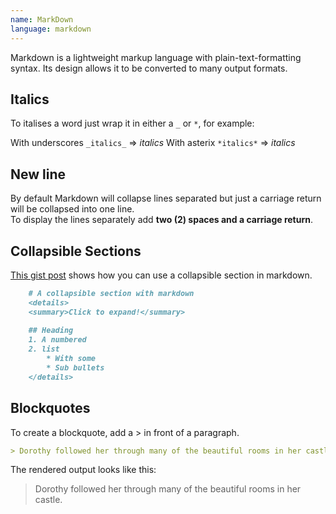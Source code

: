 ```yaml
---
name: MarkDown
language: markdown
---
```


Markdown is a lightweight markup language with plain-text-formatting syntax. Its design allows it to be converted to many output formats.
<!--more-->

## Italics

To italises a word just wrap it in either a `_` or `*`, for example:

With underscores `_italics_` => _italics_
With asterix `*italics*` => *italics*

## New line

By default Markdown will collapse lines separated but just a carriage return will be collapsed into one line.  
To display the lines separately add **two (2) spaces and a carriage return**.

## Collapsible Sections

[This gist post](https://gist.github.com/pierrejoubert73/902cc94d79424356a8d20be2b382e1ab) shows how you can use a collapsible section in markdown.

``` markdown
    # A collapsible section with markdown
    <details>
    <summary>Click to expand!</summary>
    
    ## Heading
    1. A numbered
    2. list
        * With some
        * Sub bullets
    </details>
```

## Blockquotes
To create a blockquote, add a > in front of a paragraph.

``` md
> Dorothy followed her through many of the beautiful rooms in her castle.
```
The rendered output looks like this:

> Dorothy followed her through many of the beautiful rooms in her castle.
